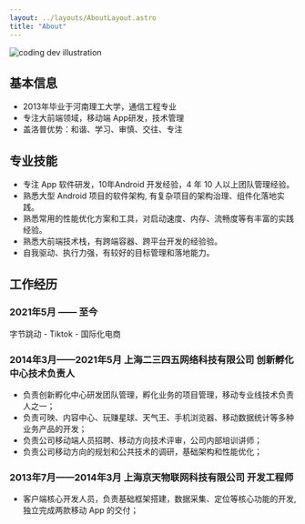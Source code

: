 ```yaml
---
layout: ../layouts/AboutLayout.astro
title: "About"
---
```


<div>
  <img src="/assets/logo.png" class="sm:w-1/6 mx-auto ml-0 rounded-full" alt="coding dev illustration">
</div>

## 基本信息

- 2013年毕业于河南理工大学，通信工程专业
- 专注大前端领域，移动端 App研发，技术管理
- 盖洛普优势：和谐、学习、审慎、交往、专注

## 专业技能

- 专注 App 软件研发，10年Android 开发经验，4 年 10 人以上团队管理经验。
- 熟悉大型 Android 项目的软件架构, 有复杂项目的架构治理、组件化落地实践。
- 熟悉常用的性能优化方案和工具，对启动速度、内存、流畅度等有丰富的实践经验。
- 熟悉大前端技术栈，有跨端容器、跨平台开发的经验验。
- 自我驱动、执行力强，有较好的目标管理和落地能力。

## 工作经历

### 2021年5月 —— 至今

字节跳动 - Tiktok - 国际化电商

### 2014年3月——2021年5月 上海二三四五网络科技有限公司 创新孵化中心技术负责人

- 负责创新孵化中心研发团队管理，孵化业务的项目管理，移动专业线技术负责人之一；
- 负责可映、内容中心、玩赚星球、天气王、手机浏览器、移动数据统计等多种业务产品的开发；
- 负责公司移动端人员招聘、移动方向技术评审，公司内部培训讲师；
- 负责公司移动方向的规划和公共技术的调研，基础架构和性能优化；

### 2013年7月——2014年3月 上海京天物联网科技有限公司 开发工程师

- 客户端核心开发人员，负责基础框架搭建，数据采集、定位等核心功能的开发,独立完成两款移动 App 的交付；
